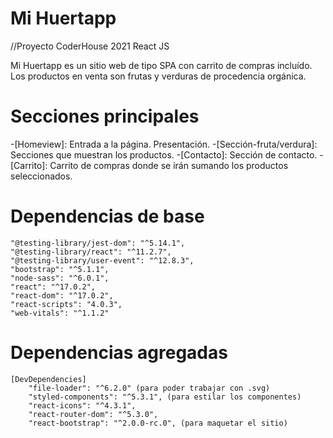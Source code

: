 # Mi Huertapp
//Proyecto CoderHouse 2021 React JS

Mi Huertapp es un sitio web de tipo SPA con carrito de compras incluído. Los productos en venta son frutas y verduras de procedencia orgánica.

# Secciones principales
-[Homeview]: Entrada a la página. Presentación.
-[Sección-fruta/verdura]: Secciones que muestran los productos.
-[Contacto]: Sección de contacto.
-[Carrito]: Carrito de compras donde se irán sumando los productos seleccionados.

# Dependencias de base
    "@testing-library/jest-dom": "^5.14.1",
    "@testing-library/react": "^11.2.7",
    "@testing-library/user-event": "^12.8.3",
    "bootstrap": "^5.1.1",
    "node-sass": "^6.0.1",
    "react": "^17.0.2",
    "react-dom": "^17.0.2",
    "react-scripts": "4.0.3",
    "web-vitals": "^1.1.2"

# Dependencias agregadas 
    [DevDependencies] 
        "file-loader": "^6.2.0" (para poder trabajar con .svg)
        "styled-components": "^5.3.1", (para estilar los componentes)
        "react-icons": "^4.3.1", 
        "react-router-dom": "^5.3.0",
        "react-bootstrap": "^2.0.0-rc.0", (para maquetar el sitio)
  